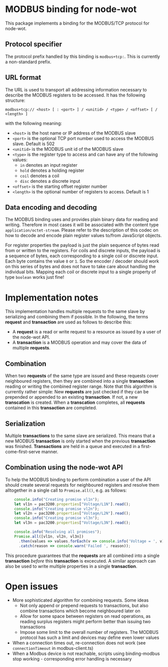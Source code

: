 # MODBUS binding for node-wot

This package implements a binding for the MODBUS/TCP protocol for node-wot.

## Protocol specifier

The protocol prefix handled by this binding is `modbus+tcp:`. This is currently a non-standard prefix.

## URL format

The URL is used to transport all addressing information necessary to describe the MODBUS registers to be accessed. It has the following structure:

```
modbus+tcp:// <host> [ : <port> ] / <unitid> / <type> / <offset> [ / <length> ]
```

with the following meaning:

* `<host>` is the host name or IP address of the MODBUS slave
* `<port>` is the optional TCP port number used to access the MODBUS slave. Default is 502
* `<unitid>` is the MODBUS unit id of the MODBUS slave
* `<type>` is the register type to access and can have any of the following values:
  * `in` denotes an input register
  * `hold` denotes a holding register
  * `coil` denotes a coil
  * `disc` denotes a discrete input    
* `<offset>` is the starting offset register number
* `<length>` is the optional number of registers to access. Default is 1

## Data encoding and decoding

The MODBUS binding uses and provides plain binary data for reading and writing. Therefore in most cases it will be associated with the content type `application/octet-stream`. Please refer to the description of this codec on how to decode and encode plain register values to/from JavaScript objects.

For register properties the payload is just the plain sequence of bytes read from or written to the registers. For coils and discrete inputs, the payload is a sequence of bytes, each corresponding to a single coil or discrete input. Each byte contains the value `0` or `1`. So the encoder / decoder should work on this series of bytes and does not have to take care about handling the individual bits. Mapping each coil or discrete input to a single property of type `boolean` works just fine!

# Implementation notes

This implementation handles multiple requests to the same slave by serializing and combining them if possible. In the following, the terms __request__ and __transaction__ are used as follows to describe this:

* A __request__ is a read or write request to a resource as issued by a user of the node-wot API.
* A __transaction__ is a MODBUS operation and may cover the data of multiple __requests__.

## Combination

When two __requests__ of the same type are issued and these requests cover neighboured registers, then they are combined into a single __transaction__ reading or writing the combined register range. Note that this algorithm is currently rather simple: New __requests__ are just checked if they can be prepended or appended to an existing __transaction__. If not, a new __transcation__ is created. When a __transcation__ completes, all __requests__ contained in this __transaction__ are completed.

## Serialization

Multiple __transactions__ to the same slave are serialized. This means that a new MODBUS __transaction__ is only started when the previous __transaction__ was finished. __Transactions__ are held in a queue and executed in a first-come-first-serve manner.

## Combination using the node-wot API

To help the MODBUS binding to perform combination a user of the API should create several requests for neighboured registers and resolve them alltogether in a single call to `Promise.all()`, e.g. as follows:

```javascript
    console.info("Creating promise vl1n");
    let vl1n = pac3200.properties["Voltage/L1N"].read();
    console.info("Creating promise vl2n");
    let vl2n = pac3200.properties["Voltage/L2N"].read();
    console.info("Creating promise vl3n");
    let vl3n = pac3200.properties["Voltage/L3N"].read();

    console.info("Resolving all promises");
    Promise.all([vl1n, vl2n, vl3n])
      .then(values => values.forEach(v => console.info('Voltage = ', v)))
      .catch(reason => console.warn('Failed ', reason));
```

This procedure guarantees that the __requests__ are all combined into a single __transaction__ *before* this __transaction__ is excecuted. A similar approach can also be used to write multiple properties in a single __transaction__.

# Open issues

* More sophisticated algorithm for combining requests. Some ideas
  * Not only append or prepend requests to transactions, but also combine transactions which become neighboured later on
  * Allow for some space between registers on read operations, as reading surplus registers might perform better than issuing two transactions
  * Impose some limit to the overall number of registers. The MODBUS protocol has such a limit and devices may define even lower values
* When a connection times out, re-connection does not work (see `connectionTimeout` in modbus-client.ts)
* When a Modbus device is not reachable, scripts using binding-modbus stop working - corresponding error handling is necessary
